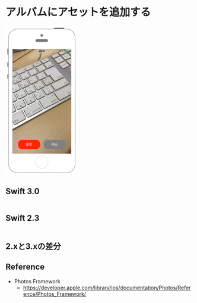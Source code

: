 # アルバムにアセットを追加する

![Preview PhotoKit005](./img/PhotoKit005.png) 

## Swift 3.0

```swift
```

## Swift 2.3

```swift
```

## 2.xと3.xの差分

## Reference

* Photos Framework
    * https://developer.apple.com/library/ios/documentation/Photos/Reference/Photos_Framework/
